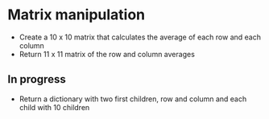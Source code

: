 # Matrix manipulation

- Create a 10 x 10 matrix that calculates the average of each row and each column
- Return 11 x 11 matrix of the row and column averages

## In progress

- Return a dictionary with two first children, row and column and each child with 10 children
